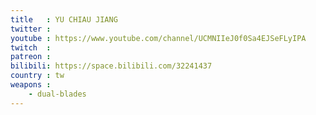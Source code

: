 ```yaml
---
title   : YU CHIAU JIANG
twitter :
youtube : https://www.youtube.com/channel/UCMNIIeJ0f0Sa4EJSeFLyIPA
twitch  :
patreon :
bilibili: https://space.bilibili.com/32241437
country : tw
weapons :
    - dual-blades
---
```

